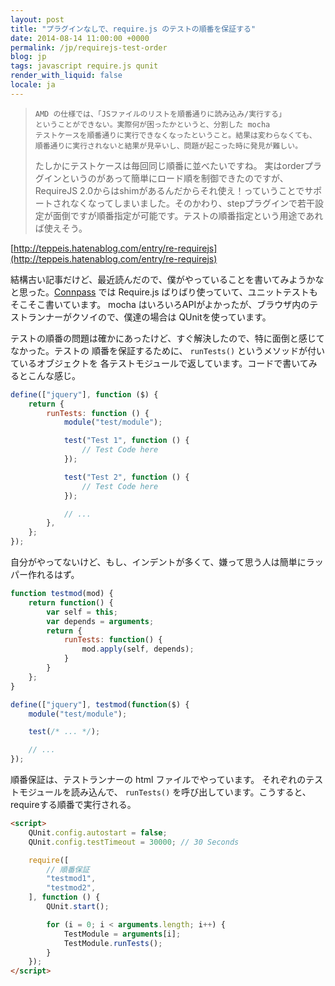 ```yaml
---
layout: post
title: "プラグインなしで、require.js のテストの順番を保証する"
date: 2014-08-14 11:00:00 +0000
permalink: /jp/requirejs-test-order
blog: jp
tags: javascript require.js qunit
render_with_liquid: false
locale: ja
---
```


> ```text
> AMD の仕様では、「JSファイルのリストを順番通りに読み込み/実行する」
> ということができない。実際何が困ったかというと、分割した mocha
> テストケースを順番通りに実行できなくなったということ。結果は変わらなくても、
> 順番通りに実行されないと結果が見辛いし、問題が起こった時に発見が難しい。
> ```
>
> たしかにテストケースは毎回同じ順番に並べたいですね。
> 実はorderプラグインというのがあって簡単にロード順を制御できたのですが、RequireJS 2.0からはshimがあるんだからそれ使え！っていうことでサポートされなくなってしまいました。そのかわり、stepプラグインで若干設定が面倒ですが順番指定が可能です。テストの順番指定という用途であれば使えそう。

[http://teppeis.hatenablog.com/entry/re-requirejs](http://teppeis.hatenablog.com/entry/re-requirejs)

結構古い記事だけど、最近読んだので、僕がやっていることを書いてみようかなと思った。[Connpass](http://connpass.com/) では Require.js ばりばり使っていて、ユニットテストもそこそこ書いています。
mocha はいろいろAPIがよかったが、ブラウザ内のテストランナーがクソイので、僕達の場合は
QUnitを使っています。

テストの順番の問題は確かにあったけど、すぐ解決したので、特に面倒と感じてなかった。テストの
順番を保証するために、 `runTests()` というメソッドが付いているオブジェクトを
各テストモジュールで返しています。コードで書いてみるとこんな感じ。

```javascript
define(["jquery"], function ($) {
    return {
        runTests: function () {
            module("test/module");

            test("Test 1", function () {
                // Test Code here
            });

            test("Test 2", function () {
                // Test Code here
            });

            // ...
        },
    };
});
```

自分がやってないけど、もし、インデントが多くて、嫌って思う人は簡単にラッパー作れるはず。

```javascript
function testmod(mod) {
    return function() {
        var self = this;
        var depends = arguments;
        return {
            runTests: function() {
                mod.apply(self, depends);
            }
        }
    };
}

define(["jquery"], testmod(function($) {
    module("test/module");

    test(/* ... */);

    // ...
});
```

順番保証は、テストランナーの html ファイルでやっています。
それぞれのテストモジュールを読み込んで、 `runTests()`
を呼び出しています。こうすると、requireする順番で実行される。

```html
<script>
    QUnit.config.autostart = false;
    QUnit.config.testTimeout = 30000; // 30 Seconds

    require([
        // 順番保証
        "testmod1",
        "testmod2",
    ], function () {
        QUnit.start();

        for (i = 0; i < arguments.length; i++) {
            TestModule = arguments[i];
            TestModule.runTests();
        }
    });
</script>
```
